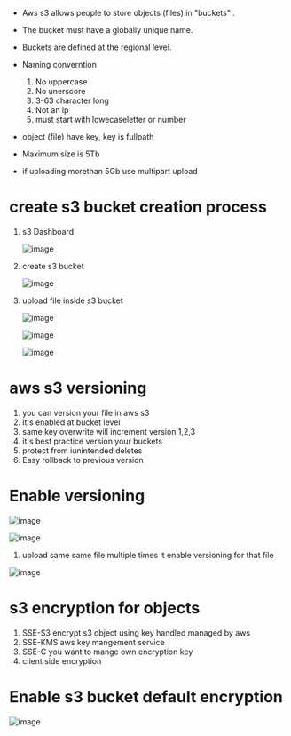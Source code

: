 * Aws s3 allows people to store objects (files) in "buckets" .
* The bucket must have a globally unique name.
* Buckets are defined at the regional level.
* Naming converntion
   1. No uppercase
   2. No unerscore
   3. 3-63 character long
   4. Not an ip
   5. must start with lowecaseletter or number
   
* object (file) have key, key is fullpath
* Maximum size is 5Tb   
* if uploading morethan 5Gb use multipart upload

# create s3 bucket creation process

   1. s3 Dashboard
 
      ![image](https://user-images.githubusercontent.com/42309948/148335850-b2342c0c-2fab-45ac-92a9-23b08d4cd729.png)
      
       
   
   2. create s3 bucket

      ![image](https://user-images.githubusercontent.com/42309948/148335976-28afb97f-8cc1-41f6-906d-607d61f8e8c4.png)

  
  4. upload file inside s3 bucket
  
     ![image](https://user-images.githubusercontent.com/42309948/148336501-de25893f-05fb-48b8-8631-4959a9656776.png)
     
     ![image](https://user-images.githubusercontent.com/42309948/148336681-3b491797-6a62-4065-9b8b-ef8af5ec850f.png)
     
     
     ![image](https://user-images.githubusercontent.com/42309948/148336944-f66615e8-ce8b-4b9e-83d8-4cf18fae9878.png)
     
     
# aws s3 versioning

1. you can version your file in aws s3
2. it's enabled at bucket level
3. same key overwrite will increment version 1,2,3
4. it's best practice version your buckets
5. protect from iunintended deletes
6. Easy rollback to previous version

# Enable versioning

![image](https://user-images.githubusercontent.com/42309948/148344324-75badd9b-7e92-4d65-b12c-942e1736ce44.png)

![image](https://user-images.githubusercontent.com/42309948/148344429-7a40279d-3d67-4441-9972-89ce79f02ffa.png)

  1. upload same same file multiple times it enable versioning for that file

![image](https://user-images.githubusercontent.com/42309948/148344644-8417521a-a3f4-4d12-9263-10848de0f70d.png)


# s3 encryption for objects

   1. SSE-S3 encrypt s3 object using key handled managed by aws
   2. SSE-KMS aws key mangement service 
   3. SSE-C you want to mange own encryption key
   4. client side encryption

# Enable s3 bucket default encryption

![image](https://user-images.githubusercontent.com/42309948/148362396-d7fde3f4-94da-4c7f-b04c-53e55d93d39f.png)

   
 



  
   
    
  
 
  
  


     
  



  



     
      
   
   
   
       

   


    
   
   
   
   

